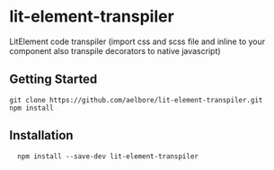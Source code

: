 # lit-element-transpiler
LitElement code transpiler (import css and scss file and inline to your component also transpile decorators to native javascript)

Getting Started
------------
  ```
  git clone https://github.com/aelbore/lit-element-transpiler.git
  npm install
  ```

Installation
------------
  ```
    npm install --save-dev lit-element-transpiler
  ```